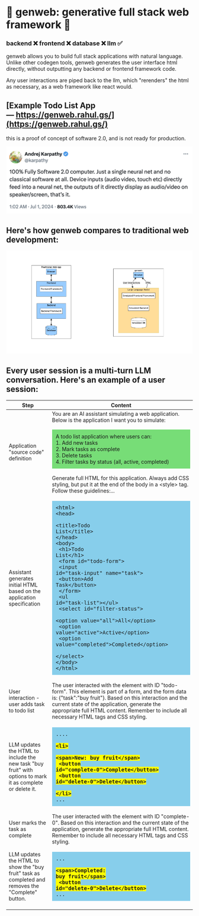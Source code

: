 # 🧪 genweb: generative full stack web framework 🧪

### backend ❌ frontend ❌ database ❌ llm ✅

genweb allows you to build full stack applications with natural language. Unlike other codegen tools, genweb generates the user interface html directly, without outputting any backend or frontend framework code.

Any user interactions are piped back to the llm, which "rerenders" the html as necessary, as a web framework like react would.

## [Example Todo List App — https://genweb.rahul.gs/](https://genweb.rahul.gs/)

this is a proof of concept of software 2.0, and is not ready for production.

![tweet](images/tweet.png)

## Here's how genweb compares to traditional web development:
![gfx](images/gfx.png)



## Every user session is a multi-turn LLM conversation. Here's an example of a user session:

| Step | Content |
|--------------|---------|
| Application "source code" definition | You are an AI assistant simulating a web application. Below is the application I want you to simulate:<br><br><div style="background-color: #77DD77; padding: 10px;">A todo list application where users can:<br>1. Add new tasks<br>2. Mark tasks as complete<br>3. Delete tasks<br>4. Filter tasks by status (all, active, completed)</div><br>Generate full HTML for this application. Always add CSS styling, but put it at the end of the body in a &lt;style&gt; tag. Follow these guidelines:... |
| Assistant generates initial HTML based on the application specification |  <pre style="background-color: #87CEEB; padding: 10px;">&lt;html&gt;<br>&lt;head&gt;<br>    &lt;title&gt;Todo List&lt;/title&gt;<br>&lt;/head&gt;<br>&lt;body&gt;<br>    &lt;h1&gt;Todo List&lt;/h1&gt;<br>    &lt;form id="todo-form"&gt;<br>        &lt;input id="task-input" name="task"&gt;<br>        &lt;button&gt;Add Task&lt;/button&gt;<br>    &lt;/form&gt;<br>    &lt;ul id="task-list"&gt;&lt;/ul&gt;<br>    &lt;select id="filter-status"&gt;<br>        &lt;option value="all"&gt;All&lt;/option&gt;<br>        &lt;option value="active"&gt;Active&lt;/option&gt;<br>        &lt;option value="completed"&gt;Completed&lt;/option&gt;<br>    &lt;/select&gt;<br>&lt;/body&gt;<br>&lt;/html&gt;
</pre>User interaction - user adds task to todo list | The user interacted with the element with ID "todo-form". This element is part of a form, and the form data is: {"task":"buy fruit"}. Based on this interaction and the current state of the application, generate the appropriate full HTML content. Remember to include all necessary HTML tags and CSS styling. |
| LLM updates the HTML to include the new task "buy fruit" with options to mark it as complete or delete it. | <pre style="background-color: #87CEEB; padding: 10px;">....<br>        <span style="background-color: #ffff00;font-weight:bold">&lt;li&gt;<br>            &lt;span&gt;New: buy fruit&lt;/span&gt;<br>            &lt;button id="complete-0"&gt;Complete&lt;/button&gt;<br>            &lt;button id="delete-0"&gt;Delete&lt;/button&gt;<br>        &lt;/li&gt;</span><br>...
</pre>User marks the task as complete | The user interacted with the element with ID "complete-0". Based on this interaction and the current state of the application, generate the appropriate full HTML content. Remember to include all necessary HTML tags and CSS styling. | |
| LLM updates the HTML to show the "buy fruit" task as completed and removes the "Complete" button. | <pre style="background-color: #87CEEB; padding: 10px;">...<br>            <span style="font-weight:bold;background-color: #ffff00;">&lt;span&gt;Completed: buy fruit&lt;/span&gt;<br>            &lt;button id="delete-0"&gt;Delete&lt;/button&gt;</span><br>...
</pre> |
